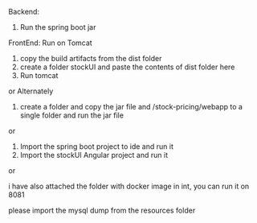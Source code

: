 Backend: 
1. Run the spring boot jar

FrontEnd: Run on Tomcat
1. copy the build artifacts from the dist folder 
2. create a folder stockUI and paste the contents of dist folder here
3. Run tomcat

or Alternately

1. create a folder and copy the jar file and /stock-pricing/webapp to a single folder and run the jar file 

or 

1. Import the spring boot project to ide and run it
2. Import the stockUI Angular project and run it

or 

i have also attached the folder with docker image in int, you can run it on 8081

please import the mysql dump from the resources folder